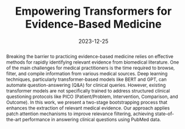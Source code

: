 ---
layout: 'publication'
title: "Empowering Transformers for Evidence-Based Medicine"
collection: publications
type: 'preprint'
permalink: /publication/2023-transformers-ebm
excerpt: "This paper explores how transformer models like BERT and GPT can be leveraged for automatic question-answering (Q&A) in evidence-based medicine, particularly in responding to structured clinical questioning protocols like PICO."
date: 2023-12-25
venue: 'medRxiv preprint'
paperurl: 'https://doi.org/10.1101/2023.12.25.23300520'
authors: '<strong>Sabah Mohammed</strong>, <strong>Jinan Fiaidhi</strong>, <strong>Hashmath Shaik</strong>'
thumbnail: 'transformers-ebm.jpg'
videourl: '#'
abstract: 'Breaking the barrier to practicing evidence-based medicine relies on effective methods for rapidly identifying relevant evidence from biomedical literature. One of the main challenges for medical practitioners is the time required to browse, filter, and compile information from various medical sources. Deep learning techniques, particularly transformer-based models like BERT and GPT, can automate question-answering (Q&A) for clinical queries. However, existing transformer models are not specifically trained to address structured clinical questioning protocols like PICO (Patient/Problem, Intervention, Comparison, and Outcome). In this work, we present a two-stage bootstrapping process that enhances the extraction of relevant medical evidence. Our approach applies patch attention mechanisms to improve relevance filtering, achieving state-of-the-art performance in answering clinical questions using PubMed data.'
bibtex: '@article{mohammed2023transformers,
 <br> author = {Mohammed, Sabah and Fiaidhi, Jinan and Shaik, Hashmath},
 <br> title = {Empowering Transformers for Evidence-Based Medicine},
 <br> journal = {medRxiv preprint},
 <br> year = {2023},
 <br> publisher = {Cold Spring Harbor Laboratory Press},
 <br> pages = {2023.12.25.23300520}
<br> }'
---